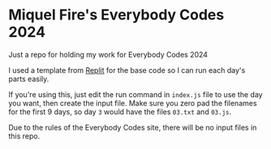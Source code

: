# Miquel Fire's Everybody Codes 2024

Just a repo for holding my work for Everybody Codes 2024

I used a template from [Replit](https://aoc-templates.util.repl.co/) for the base code so I can run each day's parts easily.

If you're using this, just edit the run command in `index.js` file to use the day you want, then create the input file. Make sure you zero pad the filenames for the first 9 days, so day `3` would have the files `03.txt` and `03.js`.

Due to the rules of the Everybody Codes site, there will be no input files in this repo.
